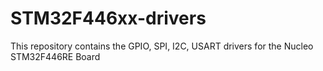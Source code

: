 # STM32F446xx-drivers
This repository contains the GPIO, SPI, I2C, USART drivers for the Nucleo STM32F446RE Board
